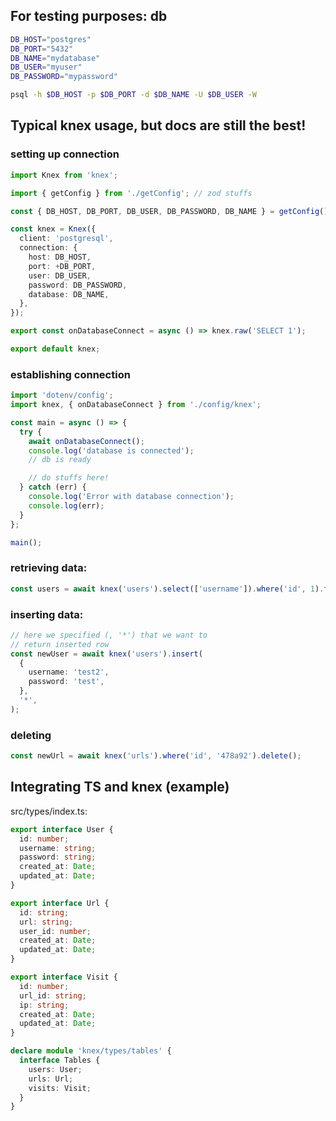 ## For testing purposes: db

```bash
DB_HOST="postgres"
DB_PORT="5432"
DB_NAME="mydatabase"
DB_USER="myuser"
DB_PASSWORD="mypassword"

psql -h $DB_HOST -p $DB_PORT -d $DB_NAME -U $DB_USER -W
```

## Typical knex usage, but docs are still the best!

### setting up connection

```ts
import Knex from 'knex';

import { getConfig } from './getConfig'; // zod stuffs

const { DB_HOST, DB_PORT, DB_USER, DB_PASSWORD, DB_NAME } = getConfig();

const knex = Knex({
  client: 'postgresql',
  connection: {
    host: DB_HOST,
    port: +DB_PORT,
    user: DB_USER,
    password: DB_PASSWORD,
    database: DB_NAME,
  },
});

export const onDatabaseConnect = async () => knex.raw('SELECT 1');

export default knex;
```

### establishing connection

```ts
import 'dotenv/config';
import knex, { onDatabaseConnect } from './config/knex';

const main = async () => {
  try {
    await onDatabaseConnect();
    console.log('database is connected');
    // db is ready

    // do stuffs here!
  } catch (err) {
    console.log('Error with database connection');
    console.log(err);
  }
};

main();
```

### retrieving data:

```ts
const users = await knex('users').select(['username']).where('id', 1).first();
```

### inserting data:

```ts
// here we specified (, '*') that we want to
// return inserted row
const newUser = await knex('users').insert(
  {
    username: 'test2',
    password: 'test',
  },
  '*',
);
```

### deleting

```ts
const newUrl = await knex('urls').where('id', '478a92').delete();
```

## Integrating TS and knex (example)

src/types/index.ts:

```ts
export interface User {
  id: number;
  username: string;
  password: string;
  created_at: Date;
  updated_at: Date;
}

export interface Url {
  id: string;
  url: string;
  user_id: number;
  created_at: Date;
  updated_at: Date;
}

export interface Visit {
  id: number;
  url_id: string;
  ip: string;
  created_at: Date;
  updated_at: Date;
}

declare module 'knex/types/tables' {
  interface Tables {
    users: User;
    urls: Url;
    visits: Visit;
  }
}
```
